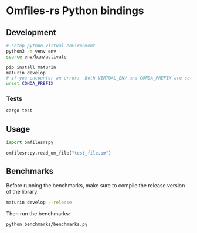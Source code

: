 # Omfiles-rs Python bindings

## Development

```bash
# setup python virtual environment
python3 -m venv env
source env/bin/activate

pip install maturin
maturin develop
# if you encounter an error:  Both VIRTUAL_ENV and CONDA_PREFIX are set. Please unset one of them
unset CONDA_PREFIX
```

### Tests

```bash
cargo test
```

## Usage

```python
import omfilesrspy

omfilesrspy.read_om_file("test_file.om")
```

## Benchmarks

Before running the benchmarks, make sure to compile the release version of the library:

```bash
maturin develop --release
```

Then run the benchmarks:

```bash
python benchmarks/benchmarks.py
```

